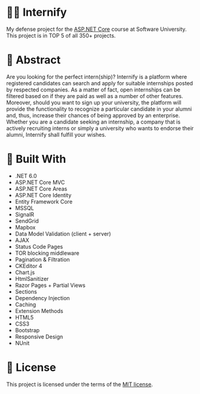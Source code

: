 # 👨‍💼 Internify
My defense project for the <a href="https://softuni.bg/trainings/3601/asp-dot-net-core-february-2022">ASP.NET Core</a> course at Software University.<br />
This project is in TOP 5 of all 350+ projects.

# 📄 Abstract

Are you looking for the perfect intern(ship)? Internify is a platform where registered candidates can search and apply for suitable internships posted by respected companies. As a matter of fact, open internships can be filtered based on if they are paid as well as a number of other features. Moreover, should you want to sign up your university, the platform will provide the functionality to recognize a particular candidate in your alumni and, thus, increase their chances of being approved by an enterprise. Whether you are a candidate seeking an internship, a company that is actively recruiting interns or simply a university who wants to endorse their alumni, Internify shall fulfill your wishes.

# 🔨 Built With
- .NET 6.0
- ASP.NET Core MVC
- ASP.NET Core Areas
- ASP.NET Core Identity
- Entity Framework Core
- MSSQL
- SignalR
- SendGrid
- Mapbox
- Data Model Validation (client + server)
- AJAX
- Status Code Pages
- TOR blocking middleware
- Pagination & Filtration
- CKEditor 4
- Chart.js
- HtmlSanitizer
- Razor Pages + Partial Views
- Sections
- Dependency Injection
- Caching
- Extension Methods
- HTML5
- CSS3
- Bootstrap
- Responsive Design
- NUnit

# 📝 License
This project is licensed under the terms of the <a href="https://github.com/enrilos/Internify/blob/main/LICENSE">MIT license</a>.